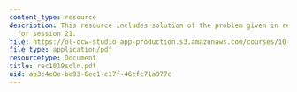 ```yaml
---
content_type: resource
description: This resource includes solution of the problem given in recitation problem
  for session 21.
file: https://ol-ocw-studio-app-production.s3.amazonaws.com/courses/10-302-transport-processes-fall-2004/ab3c4c8ebe936ec1c17f46cfc71a977c_rec1019soln.pdf
file_type: application/pdf
resourcetype: Document
title: rec1019soln.pdf
uid: ab3c4c8e-be93-6ec1-c17f-46cfc71a977c
---
```

